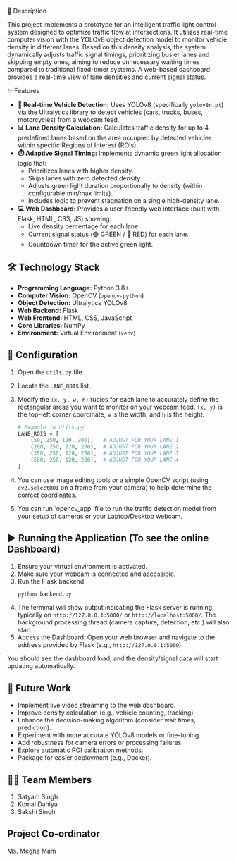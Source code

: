 📝 Description

This project implements a prototype for an intelligent traffic light control system designed to optimize traffic flow at intersections. It utilizes real-time computer vision with the YOLOv8 object detection model to monitor vehicle density in different lanes. Based on this density analysis, the system dynamically adjusts traffic signal timings, prioritizing busier lanes and skipping empty ones, aiming to reduce unnecessary waiting times compared to traditional fixed-timer systems. A web-based dashboard provides a real-time view of lane densities and current signal status.

✨ Features

* **🚗 Real-time Vehicle Detection:** Uses YOLOv8 (specifically `yolov8n.pt`) via the Ultralytics library to detect vehicles (cars, trucks, buses, motorcycles) from a webcam feed.
* **📊 Lane Density Calculation:** Calculates traffic density for up to 4 predefined lanes based on the area occupied by detected vehicles within specific Regions of Interest (ROIs).
* **⏱️ Adaptive Signal Timing:** Implements dynamic green light allocation logic that:
    * Prioritizes lanes with higher density.
    * Skips lanes with zero detected density.
    * Adjusts green light duration proportionally to density (within configurable min/max limits).
    * Includes logic to prevent stagnation on a single high-density lane.
* **💻 Web Dashboard:** Provides a user-friendly web interface (built with Flask, HTML, CSS, JS) showing:
    * Live density percentage for each lane.
    * Current signal status (🟢 GREEN / 🔴 RED) for each lane.
    * Countdown timer for the active green light.

## 🛠️ Technology Stack

* **Programming Language:** Python 3.8+
* **Computer Vision:** OpenCV (`opencv-python`)
* **Object Detection:** Ultralytics YOLOv8
* **Web Backend:** Flask
* **Web Frontend:** HTML, CSS, JavaScript
* **Core Libraries:** NumPy
* **Environment:** Virtual Environment (`venv`)


## 🔧 Configuration

1.  Open the `utils.py` file.
2.  Locate the `LANE_ROIS` list.
3.  Modify the `(x, y, w, h)` tuples for each lane to accurately define the rectangular areas you want to monitor on your webcam feed. `(x, y)` is the top-left corner coordinate, `w` is the width, and `h` is the height.
    ```python
    # Example in utils.py
    LANE_ROIS = [
        (50, 250, 120, 200),   # ADJUST FOR YOUR LANE 1
        (200, 250, 120, 200),  # ADJUST FOR YOUR LANE 2
        (350, 250, 120, 200),  # ADJUST FOR YOUR LANE 3
        (500, 250, 120, 200),  # ADJUST FOR YOUR LANE 4
    ]
    ```
4.  You can use image editing tools or a simple OpenCV script (using `cv2.selectROI` on a frame from your camera) to help determine the correct coordinates.

5.  You can run 'opencv_app' file to run the traffic detection model from your setup of cameras or your Laptop/Desktop webcam.

## ▶️ Running the Application (To see the online Dashboard)

1.  Ensure your virtual environment is activated.
2.  Make sure your webcam is connected and accessible.
3.  Run the Flask backend:
    ```bash
    python backend.py
    ```
4.  The terminal will show output indicating the Flask server is running, typically on `http://127.0.0.1:5000/` or `http://localhost:5000/`. The background processing thread (camera capture, detection, etc.) will also start.
5.  Access the Dashboard: Open your web browser and navigate to the address provided by Flask (e.g., `http://127.0.0.1:5000`).

You should see the dashboard load, and the density/signal data will start updating automatically.

## 🚀 Future Work

* Implement live video streaming to the web dashboard.
* Improve density calculation (e.g., vehicle counting, tracking).
* Enhance the decision-making algorithm (consider wait times, prediction).
* Experiment with more accurate YOLOv8 models or fine-tuning.
* Add robustness for camera errors or processing failures.
* Explore automatic ROI calibration methods.
* Package for easier deployment (e.g., Docker).

## 🧑‍💻 Team Members
1. Satyam Singh
2. Komal Dahiya
3. Sakshi Singh

## Project Co-ordinator
Ms. Megha Mam
